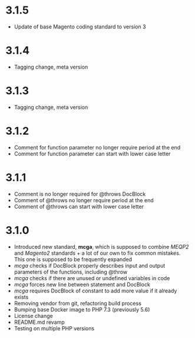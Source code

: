 # 3.1.5

* Update of base Magento coding standard to version 3

# 3.1.4

* Tagging change, meta version

# 3.1.3

* Tagging change, meta version

# 3.1.2

* Comment for function parameter no longer require period at the end
* Comment for function parameter can start with lower case letter

# 3.1.1

* Comment is no longer required for @throws DocBlock
* Comment of @throws no longer require period at the end
* Comment of @throws can start with lower case letter

# 3.1.0

* Introduced new standard, **mcga**, which is supposed to combine _MEQP2_ and _Magento2_ standards + a lot of our own to fix common mistakes. This one is supposed to be frequently expanded
* _mcga_ checks if DocBlock properly describes input and output parameters of the functions, including @throw
* _mcga_ checks if there are unused or undefined variables in code
* _mcga_ forces new line between statement and DocBlock
* _mcga_ requires DocBlock of constant to add more value if it already exists
* Removing vendor from git, refactoring build process
* Bumping base Docker image to PHP 7.3 (previously 5.6)
* License change
* README.md revamp
* Testing on multiple PHP versions
